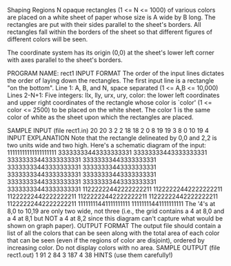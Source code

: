 Shaping Regions
N opaque rectangles (1 <= N <= 1000) of various colors are placed on a white sheet of paper whose size is A wide by B long. The rectangles are put with their sides parallel to the sheet's borders.
All rectangles fall within the borders of the sheet so that different figures of different colors will be seen.

The coordinate system has its origin (0,0) at the sheet's lower left corner with axes parallel to the sheet's borders.

PROGRAM NAME: rect1
INPUT FORMAT
The order of the input lines dictates the order of laying down the rectangles. The first input line is a rectangle "on the bottom".
Line 1:	A, B, and N, space separated (1 <= A,B <= 10,000)
Lines 2-N+1:	Five integers: llx, lly, urx, ury, color: the lower left coordinates and upper right coordinates of the rectangle whose color is `color' (1 <= color <= 2500) to be placed on the white sheet.
The color 1 is the same color of white as the sheet upon which the rectangles are placed.

SAMPLE INPUT (file rect1.in)
20 20 3
2 2 18 18 2
0 8 19 19 3
8 0 10 19 4
INPUT EXPLANATION
Note that the rectangle delineated by 0,0 and 2,2 is two units wide and two high. Here's a schematic diagram of the input:
11111111111111111111
33333333443333333331
33333333443333333331
33333333443333333331
33333333443333333331
33333333443333333331
33333333443333333331
33333333443333333331
33333333443333333331
33333333443333333331
33333333443333333331
33333333443333333331
11222222442222222211
11222222442222222211
11222222442222222211
11222222442222222211
11222222442222222211
11222222442222222211
11111111441111111111
11111111441111111111
The '4's at 8,0 to 10,19 are only two wide, not three (i.e., the grid contains a 4 at 8,0 and a 4 at 8,1 but NOT a 4 at 8,2 since this diagram can't capture what would be shown on graph paper).
OUTPUT FORMAT
The output file should contain a list of all the colors that can be seen along with the total area of each color that can be seen (even if the regions of color are disjoint), ordered by increasing color. Do not display colors with no area.
SAMPLE OUTPUT (file rect1.out)
1 91
2 84
3 187
4 38
HINTS (use them carefully!)